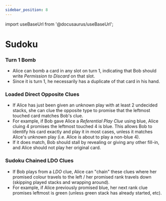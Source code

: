 ```yaml
---
sidebar_position: 8
---
```


import useBaseUrl from '@docusaurus/useBaseUrl';

# Sudoku

### Turn 1 Bomb
- Alice can bomb a card in any slot on turn 1, indicating that Bob should write *Permission to Discard* on that slot.
- Since it is turn 1, he necessarily has a duplicate of that card in his hand.

### Loaded Direct Opposite Clues
- If Alice has just been given an unknown play with at least 2 undecided stacks, she can clue the opposite type to promise that the leftmost touched card matches Bob's clue.
- For example, if Bob gave Alice a *Referential Play Clue* using blue, Alice cluing 4 promises the leftmost touched 4 is blue. This allows Bob to identify his card exactly and play it in most cases, unless it matches Alice's unknown play (i.e. Alice is about to play a non-blue 4).
- If it does match, Bob should stall by revealing or giving any other fill-in, and Alice should not play her original card.

### Sudoku Chained LDO Clues
- If Bob plays from a *LDO* clue, Alice can "chain" these clues where her promised colour travels to the left / her promised rank travels down (skipping played stacks and wrapping around).
- For example, if Alice previously promised blue, her next rank clue promises leftmost is green (unless green stack has already started, etc).
